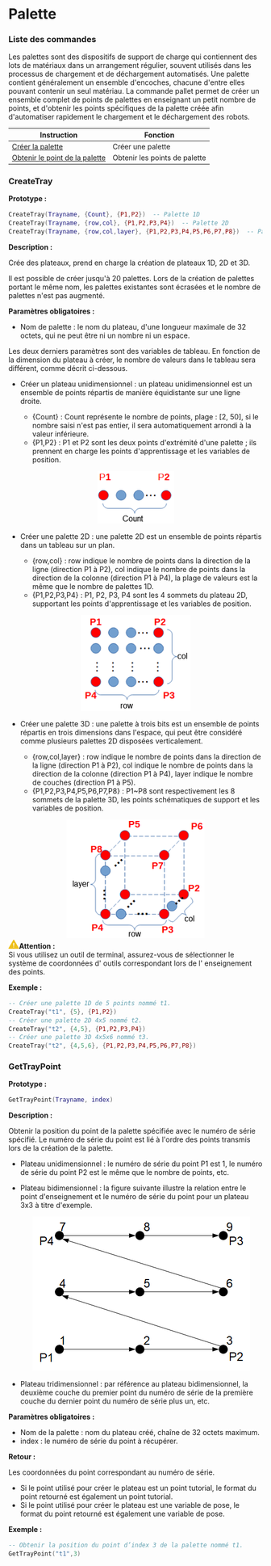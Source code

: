 # Palette

<h3 class="lua-cmd" id="list" >Liste des commandes</h3>

Les palettes sont des dispositifs de support de charge qui contiennent des lots de matériaux dans un arrangement régulier, souvent utilisés dans les processus de chargement et de déchargement automatisés. Une palette contient généralement un ensemble d'encoches, chacune d'entre elles pouvant contenir un seul matériau. La commande pallet permet de créer un ensemble complet de points de palettes en enseignant un petit nombre de points, et d'obtenir les points spécifiques de la palette créée afin d'automatiser rapidement le chargement et le déchargement des robots.

| Instruction| Fonction|
|----------|----------|
| [Créer la palette](#createtray)| Créer une palette|
| [Obtenir le point de la palette](#gettraypoint)| Obtenir les points de palette|

<h3 class="lua-cmd" >CreateTray</h3>

**Prototype :**

```lua
CreateTray(Trayname, {Count}, {P1,P2})  -- Palette 1D
CreateTray(Trayname, {row,col}, {P1,P2,P3,P4})  -- Palette 2D
CreateTray(Trayname, {row,col,layer}, {P1,P2,P3,P4,P5,P6,P7,P8})  -- Palette 3D
```

**Description :**

Crée des plateaux, prend en charge la création de plateaux 1D, 2D et 3D.

Il est possible de créer jusqu'à 20 palettes. Lors de la création de palettes portant le même nom, les palettes existantes sont écrasées et le nombre de palettes n'est pas augmenté.

**Paramètres obligatoires :**

- Nom de palette : le nom du plateau, d'une longueur maximale de 32 octets, qui ne peut être ni un nombre ni un espace.

Les deux derniers paramètres sont des variables de tableau. En fonction de la dimension du plateau à créer, le nombre de valeurs dans le tableau sera différent, comme décrit ci-dessous.

- Créer un plateau unidimensionnel : un plateau unidimensionnel est un ensemble de points répartis de manière équidistante sur une ligne droite.
  
  - {Count} : Count représente le nombre de points, plage : [2, 50], si le nombre saisi n'est pas entier, il sera automatiquement arrondi à la valeur inférieure.
  - {P1,P2} : P1 et P2 sont les deux points d'extrémité d'une palette ; ils prennent en charge les points d'apprentissage et les variables de position.

<div align=center><img src="images/tray1.png"/></div>

- Créer une palette 2D : une palette 2D est un ensemble de points répartis dans un tableau sur un plan.
  
  - {row,col} : row indique le nombre de points dans la direction de la ligne (direction P1 à P2), col indique le nombre de points dans la direction de la colonne (direction P1 à P4), la plage de valeurs est la même que le nombre de palettes 1D.
  - {P1,P2,P3,P4} : P1, P2, P3, P4 sont les 4 sommets du plateau 2D, supportant les points d'apprentissage et les variables de position.

<div align=center><img src="images/tray2.png"/></div>

- Créer une palette 3D : une palette à trois bits est un ensemble de points répartis en trois dimensions dans l'espace, qui peut être considéré comme plusieurs palettes 2D disposées verticalement.
  
  - {row,col,layer} : row indique le nombre de points dans la direction de la ligne (direction P1 à P2), col indique le nombre de points dans la direction de la colonne (direction P1 à P4), layer indique le nombre de couches (direction P1 à P5).
  - {P1,P2,P3,P4,P5,P6,P7,P8} : P1~P8 sont respectivement les 8 sommets de la palette 3D, les points schématiques de support et les variables de position.

<div align=center><img src="images/tray3.png"/></div>

<div class="caution1"><img src="images/caution.png"  height="18" /><b>Attention : </b><div>Si vous utilisez un outil de terminal, assurez-vous de sélectionner le système de coordonnées d' outils correspondant lors de l' enseignement des points. </div></div>

**Exemple :**

```lua
-- Créer une palette 1D de 5 points nommé t1.
CreateTray("t1", {5}, {P1,P2})
-- Créer une palette 2D 4x5 nommé t2.
CreateTray("t2", {4,5}, {P1,P2,P3,P4})
-- Créer une palette 3D 4x5x6 nommé t3.
CreateTray("t2", {4,5,6}, {P1,P2,P3,P4,P5,P6,P7,P8})
```

<h3 class="lua-cmd" >GetTrayPoint</h3>

**Prototype :**

```lua
GetTrayPoint(Trayname, index)
```

**Description :**

Obtenir la position du point de la palette spécifiée avec le numéro de série spécifié. Le numéro de série du point est lié à l'ordre des points transmis lors de la création de la palette.

- Plateau unidimensionnel : le numéro de série du point P1 est 1, le numéro de série du point P2 est le même que le nombre de points, etc.

- Plateau bidimensionnel : la figure suivante illustre la relation entre le point d'enseignement et le numéro de série du point pour un plateau 3x3 à titre d'exemple.
  
  <div align=center><img src="images/pallet_9p.png"/></div>

- Plateau tridimensionnel : par référence au plateau bidimensionnel, la deuxième couche du premier point du numéro de série de la première couche du dernier point du numéro de série plus un, etc.

**Paramètres obligatoires :**

- Nom de la palette : nom du plateau créé, chaîne de 32 octets maximum.
- index : le numéro de série du point à récupérer.

**Retour :**

Les coordonnées du point correspondant au numéro de série.

- Si le point utilisé pour créer le plateau est un point tutorial, le format du point retourné est également un point tutorial.
- Si le point utilisé pour créer le plateau est une variable de pose, le format du point retourné est également une variable de pose.

**Exemple :**

```lua
-- Obtenir la position du point d’index 3 de la palette nommé t1.
GetTrayPoint("t1",3)
```